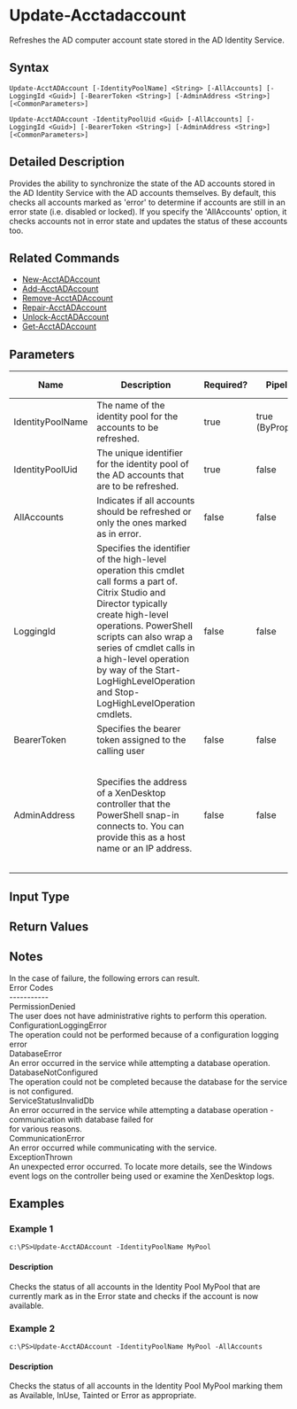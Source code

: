 ﻿
# Update-Acctadaccount
Refreshes the AD computer account state stored in the AD Identity Service.
## Syntax
```
Update-AcctADAccount [-IdentityPoolName] <String> [-AllAccounts] [-LoggingId <Guid>] [-BearerToken <String>] [-AdminAddress <String>] [<CommonParameters>]

Update-AcctADAccount -IdentityPoolUid <Guid> [-AllAccounts] [-LoggingId <Guid>] [-BearerToken <String>] [-AdminAddress <String>] [<CommonParameters>]
```
## Detailed Description
Provides the ability to synchronize the state of the AD accounts stored in the AD Identity Service with the AD accounts themselves.  By default, this checks all accounts marked as 'error' to determine if accounts are still in an error state (i.e. disabled or locked).  If you specify the 'AllAccounts' option, it checks accounts not in error state and updates the status of these accounts too.


## Related Commands

* [New-AcctADAccount](../New-AcctADAccount/)
* [Add-AcctADAccount](../Add-AcctADAccount/)
* [Remove-AcctADAccount](../Remove-AcctADAccount/)
* [Repair-AcctADAccount](../Repair-AcctADAccount/)
* [Unlock-AcctADAccount](../Unlock-AcctADAccount/)
* [Get-AcctADAccount](../Get-AcctADAccount/)
## Parameters
| Name   | Description | Required? | Pipeline Input | Default Value |
| --- | --- | --- | --- | --- |
| IdentityPoolName | The name of the identity pool for the accounts to be refreshed. | true | true (ByPropertyName) |  |
| IdentityPoolUid | The unique identifier for the identity pool of the AD accounts that are to be refreshed. | true | false |  |
| AllAccounts | Indicates if all accounts should be refreshed or only the ones marked as in error. | false | false | false |
| LoggingId | Specifies the identifier of the high-level operation this cmdlet call forms a part of. Citrix Studio and Director typically create high-level operations. PowerShell scripts can also wrap a series of cmdlet calls in a high-level operation by way of the Start-LogHighLevelOperation and Stop-LogHighLevelOperation cmdlets. | false | false |  |
| BearerToken | Specifies the bearer token assigned to the calling user | false | false |  |
| AdminAddress | Specifies the address of a XenDesktop controller that the PowerShell snap-in connects to.  You can provide this as a host name or an IP address. | false | false | LocalHost. Once a value is provided by any cmdlet, this value becomes the default. |

## Input Type

### 

## Return Values

### 

## Notes
In the case of failure, the following errors can result.<br>    Error Codes<br>    -----------<br>    PermissionDenied<br>    The user does not have administrative rights to perform this operation.<br>    ConfigurationLoggingError<br>    The operation could not be performed because of a configuration logging error<br>    DatabaseError<br>    An error occurred in the service while attempting a database operation.<br>    DatabaseNotConfigured<br>    The operation could not be completed because the database for the service is not configured.<br>    ServiceStatusInvalidDb<br>    An error occurred in the service while attempting a database operation - communication with database failed for<br>    for various reasons.<br>    CommunicationError<br>    An error occurred while communicating with the service.<br>    ExceptionThrown<br>    An unexpected error occurred.  To locate more details, see the Windows event logs on the controller being used or examine the XenDesktop logs.
## Examples

### Example 1
```
c:\PS>Update-AcctADAccount -IdentityPoolName MyPool
```
#### Description
Checks the status of all accounts in the Identity Pool MyPool that are currently mark as in the Error state and checks if the account is now available.
### Example 2
```
c:\PS>Update-AcctADAccount -IdentityPoolName MyPool -AllAccounts
```
#### Description
Checks the status of all accounts in the Identity Pool MyPool marking them as Available, InUse, Tainted or Error as appropriate.
